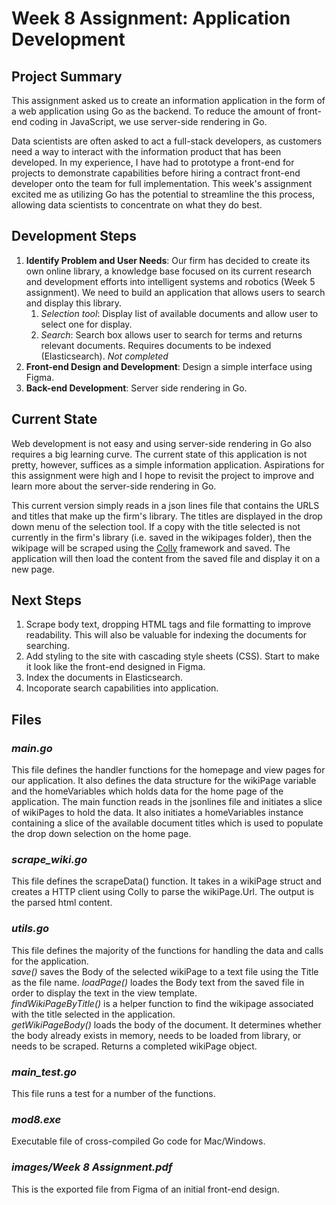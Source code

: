# Week 8 Assignment: Application Development

## Project Summary
This assignment asked us to create an information application in the form of a web application using Go as the backend. To reduce the amount of front-end coding in JavaScript, we use server-side rendering in Go.

Data scientists are often asked to act a full-stack developers, as customers need a way to interact with the information product that has been developed. In my experience, I have had to prototype a front-end for projects to demonstrate capabilities before hiring a contract front-end developer onto the team for full implementation. This week's assignment excited me as utilizing Go has the potential to streamline the this process, allowing data scientists to concentrate on what they do best.

## Development Steps
1. **Identify Problem and User Needs**: Our firm has decided to create its own online library, a knowledge base focused on its current research and development efforts into intelligent systems and robotics (Week 5 assignment). We need to build an application that allows users to search and display this library.
    1. *Selection tool*: Display list of available documents and allow user to select one for display.
    2. *Search*: Search box allows user to search for terms and returns relevant documents. Requires documents to be indexed (Elasticsearch). *Not completed*
2. **Front-end Design and Development**: Design a simple interface using Figma.
3. **Back-end Development**: Server side rendering in Go.

## Current State
Web development is not easy and using server-side rendering in Go also requires a big learning curve. The current state of this application is not pretty, however, suffices as a simple information application. Aspirations for this assignment were high and I hope to revisit the project to improve and learn more about the server-side rendering in Go.  

This current version simply reads in a json lines file that contains the URLS and titles that make up the firm's library. The titles are displayed in the drop down menu of the selection tool. If a copy with the title selected is not currently in the firm's library (i.e. saved in the wikipages folder), then the wikipage will be scraped using the [Colly](https://github.com/gocolly/colly) framework and saved. The application will then load the content from the saved file and display it on a new page.

## Next Steps
1. Scrape body text, dropping HTML tags and file formatting to improve readability. This will also be valuable for indexing the documents for searching.
2. Add styling to the site with cascading style sheets (CSS). Start to make it look like the front-end designed in Figma.
3. Index the documents in Elasticsearch. 
4. Incoporate search capabilities into application.

## Files
### *main.go*
This file defines the handler functions for the homepage and view pages for our application. It also defines the data structure for the wikiPage variable and the homeVariables which holds data for the home page of the application. The main function reads in the jsonlines file and initiates a slice of wikiPages to hold the data. It also initiates a homeVariables instance containing a slice of the available document titles which is used to populate the drop down selection on the home page.

### *scrape_wiki.go*
This file defines the scrapeData() function. It takes in a wikiPage struct and creates a HTTP client using Colly to parse the wikiPage.Url. The output is the parsed html content.

### *utils.go*
This file defines the majority of the functions for handling the data and calls for the application.  
*save()* saves the Body of the selected wikiPage to a text file using the Title as the file name. 
*loadPage()* loades the Body text from the saved file in order to display the text in the view template.  
*findWikiPageByTitle()* is a helper function to find the wikipage associated with the title selected in the application.  
*getWikiPageBody()* loads the body of the document. It determines whether the body already exists in memory, needs to be loaded from library, or needs to be scraped. Returns a completed wikiPage object.

### *main_test.go*
This file runs a test for a number of the functions.

### *mod8.exe*
Executable file of cross-compiled Go code for Mac/Windows.

### *images/Week 8 Assignment.pdf*
This is the exported file from Figma of an initial front-end design.


